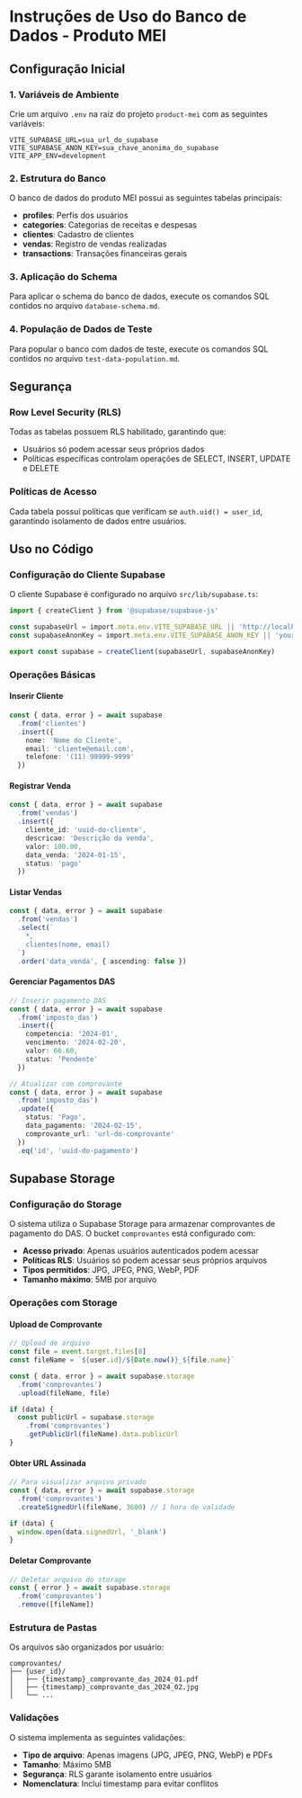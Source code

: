 # Instruções de Uso do Banco de Dados - Produto MEI

## Configuração Inicial

### 1. Variáveis de Ambiente

Crie um arquivo `.env` na raiz do projeto `product-mei` com as seguintes variáveis:

```env
VITE_SUPABASE_URL=sua_url_do_supabase
VITE_SUPABASE_ANON_KEY=sua_chave_anonima_do_supabase
VITE_APP_ENV=development
```

### 2. Estrutura do Banco

O banco de dados do produto MEI possui as seguintes tabelas principais:

- **profiles**: Perfis dos usuários
- **categories**: Categorias de receitas e despesas
- **clientes**: Cadastro de clientes
- **vendas**: Registro de vendas realizadas
- **transactions**: Transações financeiras gerais

### 3. Aplicação do Schema

Para aplicar o schema do banco de dados, execute os comandos SQL contidos no arquivo `database-schema.md`.

### 4. População de Dados de Teste

Para popular o banco com dados de teste, execute os comandos SQL contidos no arquivo `test-data-population.md`.

## Segurança

### Row Level Security (RLS)

Todas as tabelas possuem RLS habilitado, garantindo que:
- Usuários só podem acessar seus próprios dados
- Políticas específicas controlam operações de SELECT, INSERT, UPDATE e DELETE

### Políticas de Acesso

Cada tabela possui políticas que verificam se `auth.uid() = user_id`, garantindo isolamento de dados entre usuários.

## Uso no Código

### Configuração do Cliente Supabase

O cliente Supabase é configurado no arquivo `src/lib/supabase.ts`:

```typescript
import { createClient } from '@supabase/supabase-js'

const supabaseUrl = import.meta.env.VITE_SUPABASE_URL || 'http://localhost:54321'
const supabaseAnonKey = import.meta.env.VITE_SUPABASE_ANON_KEY || 'your-anon-key'

export const supabase = createClient(supabaseUrl, supabaseAnonKey)
```

### Operações Básicas

#### Inserir Cliente
```typescript
const { data, error } = await supabase
  .from('clientes')
  .insert({
    nome: 'Nome do Cliente',
    email: 'cliente@email.com',
    telefone: '(11) 99999-9999'
  })
```

#### Registrar Venda
```typescript
const { data, error } = await supabase
  .from('vendas')
  .insert({
    cliente_id: 'uuid-do-cliente',
    descricao: 'Descrição da venda',
    valor: 100.00,
    data_venda: '2024-01-15',
    status: 'pago'
  })
```

#### Listar Vendas
```typescript
const { data, error } = await supabase
  .from('vendas')
  .select(`
    *,
    clientes(nome, email)
  `)
  .order('data_venda', { ascending: false })
```

#### Gerenciar Pagamentos DAS
```typescript
// Inserir pagamento DAS
const { data, error } = await supabase
  .from('imposto_das')
  .insert({
    competencia: '2024-01',
    vencimento: '2024-02-20',
    valor: 66.60,
    status: 'Pendente'
  })

// Atualizar com comprovante
const { data, error } = await supabase
  .from('imposto_das')
  .update({
    status: 'Pago',
    data_pagamento: '2024-02-15',
    comprovante_url: 'url-do-comprovante'
  })
  .eq('id', 'uuid-do-pagamento')
```

## Supabase Storage

### Configuração do Storage

O sistema utiliza o Supabase Storage para armazenar comprovantes de pagamento do DAS. O bucket `comprovantes` está configurado com:

- **Acesso privado**: Apenas usuários autenticados podem acessar
- **Políticas RLS**: Usuários só podem acessar seus próprios arquivos
- **Tipos permitidos**: JPG, JPEG, PNG, WebP, PDF
- **Tamanho máximo**: 5MB por arquivo

### Operações com Storage

#### Upload de Comprovante
```typescript
// Upload de arquivo
const file = event.target.files[0]
const fileName = `${user.id}/${Date.now()}_${file.name}`

const { data, error } = await supabase.storage
  .from('comprovantes')
  .upload(fileName, file)

if (data) {
  const publicUrl = supabase.storage
    .from('comprovantes')
    .getPublicUrl(fileName).data.publicUrl
}
```

#### Obter URL Assinada
```typescript
// Para visualizar arquivo privado
const { data, error } = await supabase.storage
  .from('comprovantes')
  .createSignedUrl(fileName, 3600) // 1 hora de validade

if (data) {
  window.open(data.signedUrl, '_blank')
}
```

#### Deletar Comprovante
```typescript
// Deletar arquivo do storage
const { error } = await supabase.storage
  .from('comprovantes')
  .remove([fileName])
```

### Estrutura de Pastas

Os arquivos são organizados por usuário:
```
comprovantes/
├── {user_id}/
│   ├── {timestamp}_comprovante_das_2024_01.pdf
│   ├── {timestamp}_comprovante_das_2024_02.jpg
│   └── ...
```

### Validações

O sistema implementa as seguintes validações:
- **Tipo de arquivo**: Apenas imagens (JPG, JPEG, PNG, WebP) e PDFs
- **Tamanho**: Máximo 5MB
- **Segurança**: RLS garante isolamento entre usuários
- **Nomenclatura**: Inclui timestamp para evitar conflitos
